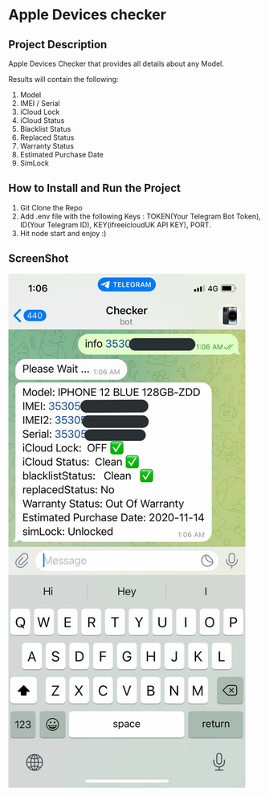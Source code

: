 # Apple Devices checker


## Project Description

Apple Devices Checker that provides all details about any Model. 

Results will contain the following:
1. Model
2. IMEI / Serial
3. iCloud Lock 
4. iCloud Status
5. Blacklist Status
6. Replaced Status
7. Warranty Status
8. Estimated Purchase Date
9. SimLock


## How to Install and Run the Project

1. Git Clone the Repo
2. Add .env file with the following Keys : TOKEN(Your Telegram Bot Token), ID(Your Telegram ID), KEY(ifreeicloudUK API KEY), PORT.
3. Hit node start and enjoy :)

## ScreenShot

![IMG](./Assets/photo_2022-09-29_01-22-08.jpg)
